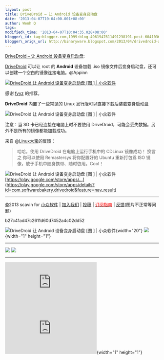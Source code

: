 ```yaml
--- 
layout: post 
title: DriveDroid – 让 Android 设备变身启动盘 
date: '2013-04-07T10:04:00.001+08:00' 
author: Wenh Q
tags:
modified\_time: '2013-04-07T10:04:35.028+08:00' 
blogger\_id: tag:blogger.com,1999:blog-4961947611491238191.post-604103638211542977
blogger\_orig\_url: http://binaryware.blogspot.com/2013/04/drivedroid-android.html
---
```

[DriveDroid – 让 Android
设备变身启动盘](http://www.appinn.com/drivedroid/):

[DriveDroid](http://www.appinn.com/drivedroid/) 可以让 root 的
**Android** 设备加载 .iso
镜像文件后变身启动盘，还可以创建一个空白的镜像连接电脑。@Appinn

[![DriveDroid 让 Android 设备变身启动盘
[图
] |
小众软件](http://img3.appinn.com/images/201303/2013-04-03-10-22-12.png/o "DriveDroid 让 Android 设备变身启动盘[图] | 小众软件")](http://www.appinn.com/drivedroid/)

感谢 [fyyz](http://fyyz.me/) 的推荐。

**DriveDroid** 内置了一些常见的 Linux
发行版可以直接下载后装载变身启动盘

![DriveDroid 让 Android 设备变身启动盘
[图
] |
小众软件](http://img3.appinn.com/images/201303/201304031023.png/o "DriveDroid 让 Android 设备变身启动盘[图] | 小众软件")

注意：当 SD 卡已经连接在电脑上时不要使用
DriveDroid，可能会丢失数据。另外不是所有的镜像都能加载成功。

来自 @[Linux大宝](http://weibo.com/2230266157/zqrTX1Xkb)的反馈：


> 哈哈，使用 DriveDroid 在电脑上运行手机中的 CDLinux 镜像成功！ 换言之
> 你可以使用 Remastersys 将你配置好的 Ubuntu 重新打包爲 ISO
> 镜像，放于手机中随身携带、随时啓用。Cool！

![DriveDroid 让 Android 设备变身启动盘
[图
] |
小众软件](http://www.appinn.com/wp-content/down.gif "点击右侧的链接下载本软件")
[https://play.google.com/store/apps/…](https://play.google.com/store/apps/details?id=com.softwarebakery.drivedroid&feature=nav_result)


------------------------------------------------------------------------

[©](http://www.appinn.com/copyright/?utm_source=feeds&utm_medium=copyright&utm_campaign=feeds "版权声明")2013
scavin for
[小众软件](http://www.appinn.com/?utm_source=feeds&utm_medium=appinn&utm_campaign=feeds "本文来自小众软件")
|
[加入我们](http://www.appinn.com/join-us/?utm_source=feeds&utm_medium=joinus&utm_campaign=feeds "加入小众软件")
|
[投稿](http://www.appinn.com/contribute/?utm_source=feeds&utm_medium=contribute&utm_campaign=feeds "给小众软件投稿")
| [<span
style="color: red;">订阅指南</span>](http://www.appinn.com/feeds-subscribe/?utm_source=feeds&utm_medium=feedsubscribe&utm_campaign=feeds "可以分类订阅小众，Windows/MAC/游戏")
| [反馈](http://appinn.wufoo.com/forms/eccae-aeeae/)(图片不正常等问题)

b27c41ad47c2611d60d7452a4c02dd52

![DriveDroid 让 Android 设备变身启动盘
[图
] |
小众软件](http://s33.sitemeter.com/meter.asp?site=s33appinn "DriveDroid 让 Android 设备变身启动盘[图] | 小众软件"){width="20"}
![](http://appinn.feedsportal.com/c/33935/f/615575/s/2a4fe4a6/mf.gif){width="1"
height="1"}


<div>

  ---------------------------------------------------------------------------------------------------------------------------------------------------------------------------------------------------------------------------------------------------------------------------------- ---------------------------------------------------------------------------------------------------------------------------------------------------------------------------------------------------------------------------------------------------------------------
  [![](http://res3.feedsportal.com/images/emailthis2.gif)](http://share.feedsportal.com/viral/sendEmail.cfm?lang=en&title=DriveDroid+%E2%80%93+%E8%AE%A9+Android+%E8%AE%BE%E5%A4%87%E5%8F%98%E8%BA%AB%E5%90%AF%E5%8A%A8%E7%9B%98&link=http%3A%2F%2Fwww.appinn.com%2Fdrivedroid%2F)   [![](http://res3.feedsportal.com/images/bookmark.gif)](http://res.feedsportal.com/viral/bookmark.cfm?title=DriveDroid+%E2%80%93+%E8%AE%A9+Android+%E8%AE%BE%E5%A4%87%E5%8F%98%E8%BA%AB%E5%90%AF%E5%8A%A8%E7%9B%98&link=http%3A%2F%2Fwww.appinn.com%2Fdrivedroid%2F)
  ---------------------------------------------------------------------------------------------------------------------------------------------------------------------------------------------------------------------------------------------------------------------------------- ---------------------------------------------------------------------------------------------------------------------------------------------------------------------------------------------------------------------------------------------------------------------

</div>





[![](http://da.feedsportal.com/r/161990920960/u/0/f/615575/c/33935/s/2a4fe4a6/a2.img)](http://da.feedsportal.com/r/161990920960/u/0/f/615575/c/33935/s/2a4fe4a6/a2.htm)![](http://pi.feedsportal.com/r/161990920960/u/0/f/615575/c/33935/s/2a4fe4a6/a2t.img){width="1"
height="1"}
